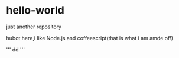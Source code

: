 # hello-world
just another repository

hubot here,i like Node.js and coffeescript(that is what i am amde of!)

'''
dd
'''


